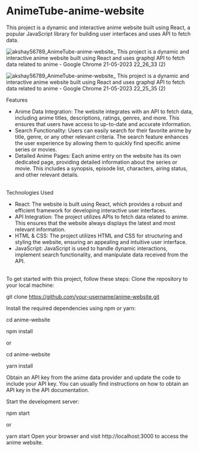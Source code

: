 # AnimeTube-anime-website

This project is a dynamic and interactive anime website built using React, a popular JavaScript library for building user interfaces and uses API to fetch data.

![akshay56789_AnimeTube-anime-website_ This project is a dynamic and interactive anime website built using React and uses graphql API to fetch data related to anime  - Google Chrome 21-05-2023 22_26_33 (2)](https://github.com/akshay56789/AnimeTube-anime-website/assets/130206125/c290d34c-022d-4423-aead-93f5b45f4f4a)

![akshay56789_AnimeTube-anime-website_ This project is a dynamic and interactive anime website built using React and uses graphql API to fetch data related to anime  - Google Chrome 21-05-2023 22_25_35 (2)](https://github.com/akshay56789/AnimeTube-anime-website/assets/130206125/33b6774a-1617-422b-89e4-a3df46b15289)

Features
<ul>
  <li>Anime Data Integration: The website integrates with an API to fetch data, including anime titles, descriptions, ratings, genres, and more. This ensures that users have access to up-to-date and accurate information.
    
  <li>Search Functionality: Users can easily search for their favorite anime by title, genre, or any other relevant criteria. The search feature enhances the user experience by allowing them to quickly find specific anime series or movies.
      
   <li>Detailed Anime Pages: Each anime entry on the website has its own dedicated page, providing detailed information about the series or movie. This includes a synopsis, episode list, characters, airing status, and other relevant details.
</ul>
<br>
Technologies Used
<ul>
  <li>React: The website is built using React, which provides a robust and efficient framework for developing interactive user interfaces.
    
  <li>API Integration: The project utilizes APIs to fetch data related to anime. This ensures that the website always displays the latest and most relevant information.
    
  <li>HTML & CSS: The project utilizes HTML and CSS for structuring and styling the website, ensuring an appealing and intuitive user interface.
     
  <li>JavaScript: JavaScript is used to handle dynamic interactions, implement search functionality, and manipulate data received from the API.
</ul>
<br>
To get started with this project, follow these steps:
Clone the repository to your local machine:

git clone https://github.com/your-username/anime-website.git

Install the required dependencies using npm or yarn:

cd anime-website

npm install

or

cd anime-website

yarn install

Obtain an API key from the anime data provider and update the code to include your API key. You can usually find instructions on how to obtain an API key in the API documentation.

Start the development server:

npm start

or

yarn start
Open your browser and visit http://localhost:3000 to access the anime website.

